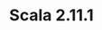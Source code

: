 ---
title: Scala 2.11.1
start: 21 May 2014
layout: downloadpage
release_version: 2.11.1
release_date: "May 21, 2014"
show_resources: "true"
permalink: /download/2.11.1.html
requirements: "This Scala software distribution can be installed on any Unix-like or Windows system. It requires the Java runtime version 1.6 or later, which can be downloaded <a href='http://www.java.com/'>here</a>."
resources: [
  ["-main-unixsys", "scala-2.11.1.tgz", "http://downloads.typesafe.com/scala/2.11.1/scala-2.11.1.tgz", "Mac OS X, Unix, Cygwin", "24.50M"],
  ["-main-windows", "scala-2.11.1.msi", "http://downloads.typesafe.com/scala/2.11.1/scala-2.11.1.msi", "Windows (msi installer)", "93.05M"],
  ["-non-main-sys", "scala-2.11.1.zip", "http://downloads.typesafe.com/scala/2.11.1/scala-2.11.1.zip", "Windows", "24.51M"],
  ["-non-main-sys", "scala-2.11.1.deb", "http://downloads.typesafe.com/scala/2.11.1/scala-2.11.1.deb", "Debian", "92.01M"],
  ["-non-main-sys", "scala-2.11.1.rpm", "http://downloads.typesafe.com/scala/2.11.1/scala-2.11.1.rpm", "RPM package", "91.98M"],
  ["-non-main-sys", "scala-docs-2.11.1.txz", "http://downloads.typesafe.com/scala/2.11.1/scala-docs-2.11.1.txz", "API docs", "39.51M"],
  ["-non-main-sys", "scala-docs-2.11.1.zip", "http://downloads.typesafe.com/scala/2.11.1/scala-docs-2.11.1.zip", "API docs", "70.83M"],
  ["-non-main-sys", "scala-sources-2.11.1.tar.gz", "https://github.com/scala/scala/archive/v2.11.1.tar.gz", "sources", ""]
]
---